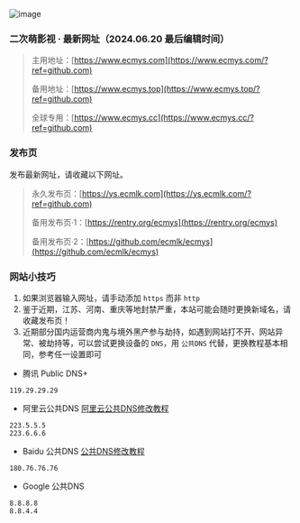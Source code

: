 ![image](https://cdn.ecmlk.com/gh/ecmlk/picx-images-hosting@master/屏幕截图-2024-12-29-153642.2rv7hde1ev.webp)

### 二次萌影视 · 最新网址（2024.06.20 最后编辑时间）
>主用地址：[https://www.ecmys.com](https://www.ecmys.com/?ref=github.com)
>
>备用地址：[https://www.ecmys.top](https://www.ecmys.top/?ref=github.com)
>
>全球专用：[https://www.ecmys.cc](https://www.ecmys.cc/?ref=github.com)

### 发布页
发布最新网址，请收藏以下网址。
>永久发布页：[https://ys.ecmlk.com](https://ys.ecmlk.com/?ref=github.com)
>
>备用发布页·1：[https://rentry.org/ecmys](https://rentry.org/ecmys)
>
>备用发布页·2：[https://github.com/ecmlk/ecmys](https://github.com/ecmlk/ecmys)

### 网站小技巧
1. 如果浏览器输入网址，请手动添加 `https` 而非 `http`
2. 鉴于近期，江苏、河南、重庆等地封禁严重，本站可能会随时更换新域名，请收藏发布页！
3. 近期部分国内运营商内鬼与境外黑产参与劫持，如遇到网站打不开、网站异常、被劫持等，可以尝试更换设备的 `DNS`，用 `公共DNS` 代替，更换教程基本相同，参考任一设置即可

* 腾讯 Public DNS+
```
119.29.29.29
```

* 阿里云公共DNS [阿里云公共DNS修改教程](https://www.alidns.com/knowledge?type=SETTING_DOCS#user_windows)
```
223.5.5.5
223.6.6.6
```

* Baidu 公共DNS [公共DNS修改教程](https://dudns.baidu.com/index.html)
```
180.76.76.76
```

* Google 公共DNS
```
8.8.8.8
8.8.4.4
```
